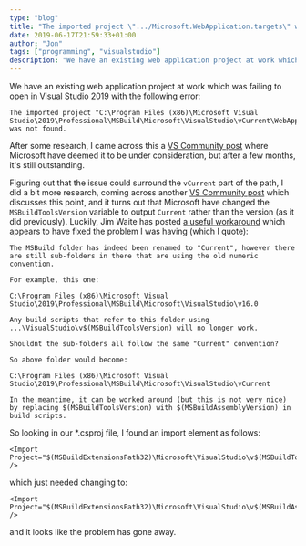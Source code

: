 ```yaml
---
type: "blog"
title: "The imported project \".../Microsoft.WebApplication.targets\" was not found"
date: 2019-06-17T21:59:33+01:00
author: "Jon"
tags: ["programming", "visualstudio"]
description: "We have an existing web application project at work which was failing to open in Visual Studio 2019 with the following error..."
---
```


We have an existing web application project at work which was failing to open in Visual Studio 2019 with the following error:

```
The imported project "C:\Program Files (x86)\Microsoft Visual Studio\2019\Professional\MSBuild\Microsoft\VisualStudio\vCurrent\WebApplications\Microsoft.WebApplication.targets" was not found.
```

After some research, I came across this a [VS Community post](https://developercommunity.visualstudio.com/content/problem/414282/vs-2019-webapplication-projects-fail-to-load.html) where Microsoft have deemed it to be under consideration, but after a few months, it's still outstanding.

Figuring out that the issue could surround the `vCurrent` part of the path, I did a bit more research, coming across another [VS Community post](https://developercommunity.visualstudio.com/content/problem/404485/vs2019-msbuildtoolsversion-is-not-a-version.html) which discusses this point, and it turns out that Microsoft have changed the `MSBuildToolsVersion` variable to output `Current` rather than the version (as it did previously). Luckily, Jim Waite has posted [a useful workaround](https://developercommunity.visualstudio.com/comments/477080/view.html) which appears to have fixed the problem I was having (which I quote):

```
The MSBuild folder has indeed been renamed to "Current", however there are still sub-folders in there that are using the old numeric convention.

For example, this one:

C:\Program Files (x86)\Microsoft Visual Studio\2019\Professional\MSBuild\Microsoft\VisualStudio\v16.0

Any build scripts that refer to this folder using ...\VisualStudio\v$(MSBuildToolsVersion) will no longer work.

Shouldnt the sub-folders all follow the same "Current" convention?

So above folder would become:

C:\Program Files (x86)\Microsoft Visual Studio\2019\Professional\MSBuild\Microsoft\VisualStudio\vCurrent

In the meantime, it can be worked around (but this is not very nice) by replacing $(MSBuildToolsVersion) with $(MSBuildAssemblyVersion) in build scripts.
```

So looking in our *.csproj file, I found an import element as follows:

```
<Import Project="$(MSBuildExtensionsPath32)\Microsoft\VisualStudio\v$(MSBuildToolsVersion)\WebApplications\Microsoft.WebApplication.targets" />
```

which just needed changing to:

```
<Import Project="$(MSBuildExtensionsPath32)\Microsoft\VisualStudio\v$(MSBuildAssemblyVersion)\WebApplications\Microsoft.WebApplication.targets" />
```

and it looks like the problem has gone away.